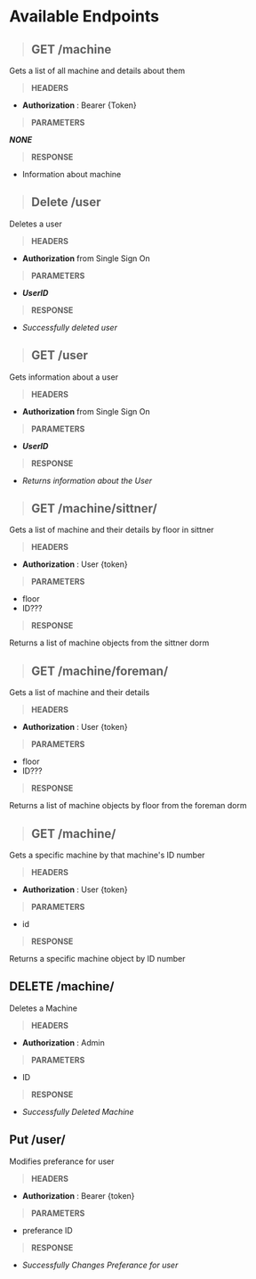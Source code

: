 # Available Endpoints

> ## **GET** /machine

Gets a list of all machine and details about them

> **HEADERS**

- **Authorization** : Bearer {Token}

> **PARAMETERS**

**_NONE_**

> **RESPONSE**

- Information about machine

> ## **Delete** /user

Deletes a user

> **HEADERS**

- **Authorization** from Single Sign On

> **PARAMETERS**

- **_UserID_**

> **RESPONSE**

- _Successfully deleted user_

> ## **GET** /user

Gets information about a user

> **HEADERS**

- **Authorization** from Single Sign On

> **PARAMETERS**

- **_UserID_**

> **RESPONSE**

- _Returns information about the User_

> ## **GET** /machine/sittner/<floor>

Gets a list of machine and their details by floor in sittner

> **HEADERS**

- **Authorization** : User {token}

> **PARAMETERS**

- floor
- ID???

> **RESPONSE**

Returns a list of machine objects from the sittner dorm

> ## **GET** /machine/foreman/<floor>

Gets a list of machine and their details

> **HEADERS**

- **Authorization** : User {token}

> **PARAMETERS**

- floor
- ID???

> **RESPONSE**

Returns a list of machine objects by floor from the foreman dorm

> ## **GET** /machine/<id>

Gets a specific machine by that machine's ID number

> **HEADERS**

- **Authorization** : User {token}

> **PARAMETERS**

- id

> **RESPONSE**

Returns a specific machine object by ID number

## **DELETE** /machine/<id>

Deletes a Machine

> **HEADERS**

- **Authorization** : Admin

> **PARAMETERS**

- ID

> **RESPONSE**

- _Successfully Deleted Machine_

## **Put** /user/<id>

Modifies preferance for user

> **HEADERS**

- **Authorization** : Bearer {token}

> **PARAMETERS**

- preferance ID

> **RESPONSE**

- _Successfully Changes Preferance for user_
